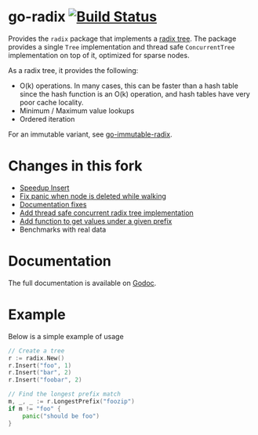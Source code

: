 go-radix [![Build Status](https://travis-ci.org/armon/go-radix.png)](https://travis-ci.org/armon/go-radix)
=========

Provides the `radix` package that implements a [radix tree](http://en.wikipedia.org/wiki/Radix_tree).
The package provides a single `Tree` implementation and thread safe `ConcurrentTree` implementation on 
top of it, optimized for sparse nodes.

As a radix tree, it provides the following:
 * O(k) operations. In many cases, this can be faster than a hash table since
   the hash function is an O(k) operation, and hash tables have very poor cache locality.
 * Minimum / Maximum value lookups
 * Ordered iteration

For an immutable variant, see [go-immutable-radix](https://github.com/hashicorp/go-immutable-radix).

Changes in this fork
====================

- [Speedup Insert](https://github.com/armon/go-radix/pull/19)
- [Fix panic when node is deleted while walking](https://github.com/armon/go-radix/pull/14)
- [Documentation fixes](https://github.com/morrowc/go-radix.git)
- [Add thread safe concurrent radix tree implementation](https://github.com/ganesh-karthick/go-radix)
- [Add function to get values under a given prefix](https://github.com/lleonini/go-radix.git)
- Benchmarks with real data

Documentation
=============

The full documentation is available on [Godoc](http://godoc.org/github.com/armon/go-radix).

Example
=======

Below is a simple example of usage

```go
// Create a tree
r := radix.New()
r.Insert("foo", 1)
r.Insert("bar", 2)
r.Insert("foobar", 2)

// Find the longest prefix match
m, _, _ := r.LongestPrefix("foozip")
if m != "foo" {
    panic("should be foo")
}
```

